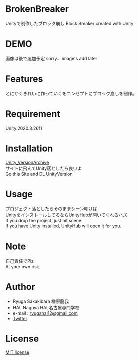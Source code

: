 # BrokenBreaker

Unityで制作したブロック崩し
Block Breaker created with Unity
 
# DEMO
画像は後で追加予定
sorry... image's add later
 
# Features

とにかくきれいに作っていくをコンセプトにブロック崩しを制作。
 
# Requirement
 
 Unity.2020.3.26f1
 
# Installation
 
[Unity_VersionArchive](https://unity3d.com/jp/get-unity/download/archive)  
サイトに飛んでUnity落としたら良いよ  
Go this Site and DL UnityVersion

# Usage
 
 プロジェクト落としたらそのままシーン叩けば  
 UnityをインストールしてるならUnityHubが開いてくれるハズ  
 If you drop the project, just hit scene.  
 If you have Unity installed, UnityHub will open it for you.  
 
# Note

自己責任でPlz  
At your own risk.  

 
# Author
 
* Ryuga Sakakibara 榊原龍我  
* HAL Nagoya HAL名古屋専門学校  
* e-mail : ryugahal12@gmail.com
* [Twitter](https://twitter.com/Manju_HALnagoya)
 
# License
[MIT license](https://en.wikipedia.org/wiki/MIT_License).
 
